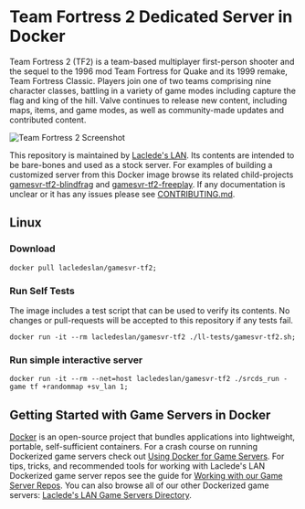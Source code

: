 # Team Fortress 2 Dedicated Server in Docker

Team Fortress 2 (TF2) is a team-based multiplayer first-person shooter and the sequel to the 1996 mod Team Fortress for
Quake and its 1999 remake, Team Fortress Classic. Players join one of two teams comprising nine character classes,
battling in a variety of game modes including capture the flag and king of the hill. Valve continues to release new
content, including maps, items, and game modes, as well as community-made updates and contributed content.

![Team Fortress 2 Screenshot](https://raw.githubusercontent.com/LacledesLAN/gamesvr-tf2/master/.misc/artwork1.jpg "Team
 Fortress 2 Screenshot")

This repository is maintained by [Laclede's LAN](https://lacledeslan.com). Its contents are intended to be bare-bones
and used as a stock server. For examples of building a customized server from this Docker image browse its related
child-projects [gamesvr-tf2-blindfrag](https://github.com/LacledesLAN/gamesvr-tf2-blindfrag) and
[gamesvr-tf2-freeplay](https://github.com/LacledesLAN/gamesvr-tf2-freeplay). If any documentation is unclear or it has
any issues please see [CONTRIBUTING.md](./CONTRIBUTING.md).

## Linux

### Download

```shell
docker pull lacledeslan/gamesvr-tf2;
```

### Run Self Tests

The image includes a test script that can be used to verify its contents. No changes or pull-requests will be accepted
to this repository if any tests fail.

```shell
docker run -it --rm lacledeslan/gamesvr-tf2 ./ll-tests/gamesvr-tf2.sh;
```

### Run simple interactive server

```shell
docker run -it --rm --net=host lacledeslan/gamesvr-tf2 ./srcds_run -game tf +randommap +sv_lan 1;
```

## Getting Started with Game Servers in Docker

[Docker](https://docs.docker.com/) is an open-source project that bundles applications into lightweight, portable,
self-sufficient containers. For a crash course on running Dockerized game servers check out [Using Docker for Game
Servers](https://github.com/LacledesLAN/README.1ST/blob/master/GameServers/DockerAndGameServers.md). For tips, tricks,
and recommended tools for working with Laclede's LAN Dockerized game server repos see the guide for [Working with our
Game Server Repos](https://github.com/LacledesLAN/README.1ST/blob/master/GameServers/WorkingWithOurRepos.md). You can
also browse all of our other Dockerized game servers: [Laclede's LAN Game Servers
Directory](https://github.com/LacledesLAN/README.1ST/tree/master/GameServers).

